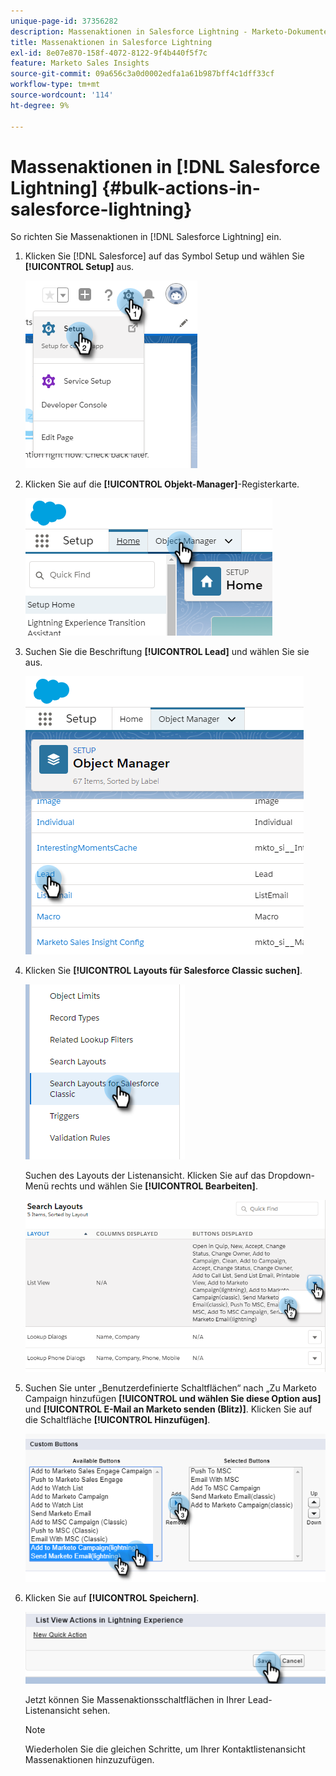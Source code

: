 ```yaml
---
unique-page-id: 37356282
description: Massenaktionen in Salesforce Lightning - Marketo-Dokumente - Produktdokumentation
title: Massenaktionen in Salesforce Lightning
exl-id: 8e07e870-158f-4072-8122-9f4b440f5f7c
feature: Marketo Sales Insights
source-git-commit: 09a656c3a0d0002edfa1a61b987bff4c1dff33cf
workflow-type: tm+mt
source-wordcount: '114'
ht-degree: 9%

---
```


# Massenaktionen in [!DNL Salesforce Lightning] {#bulk-actions-in-salesforce-lightning}

So richten Sie Massenaktionen in [!DNL Salesforce Lightning] ein.

1. Klicken Sie [!DNL Salesforce] auf das Symbol Setup und wählen Sie **[!UICONTROL Setup]** aus.

   ![](assets/bulk-actions-in-salesforce-lightning-1.png)

1. Klicken Sie auf die **[!UICONTROL Objekt-Manager]**-Registerkarte.

   ![](assets/bulk-actions-in-salesforce-lightning-2.png)

1. Suchen Sie die Beschriftung **[!UICONTROL Lead]** und wählen Sie sie aus.

   ![](assets/bulk-actions-in-salesforce-lightning-3.png)

1. Klicken Sie **[!UICONTROL Layouts für Salesforce Classic suchen]**.

   ![](assets/bulk-actions-in-salesforce-lightning-4.png)

   Suchen des Layouts der Listenansicht. Klicken Sie auf das Dropdown-Menü rechts und wählen Sie **[!UICONTROL Bearbeiten]**.

   ![](assets/bulk-actions-in-salesforce-lightning-5.png)

1. Suchen Sie unter „Benutzerdefinierte Schaltflächen“ nach „Zu Marketo Campaign hinzufügen **[!UICONTROL und wählen Sie diese Option aus]** und **[!UICONTROL E-Mail an Marketo senden (Blitz)]**. Klicken Sie auf die Schaltfläche **[!UICONTROL Hinzufügen]**.

   ![](assets/bulk-actions-in-salesforce-lightning-6.png)

1. Klicken Sie auf **[!UICONTROL Speichern]**.

   ![](assets/bulk-actions-in-salesforce-lightning-7.png)

   Jetzt können Sie Massenaktionsschaltflächen in Ihrer Lead-Listenansicht sehen.

   >[!NOTE]
   >
   >Wiederholen Sie die gleichen Schritte, um Ihrer Kontaktlistenansicht Massenaktionen hinzuzufügen.
